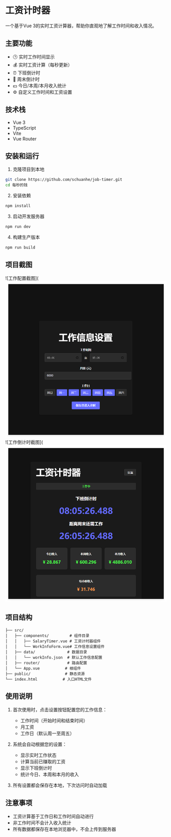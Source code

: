 # 工资计时器

一个基于Vue 3的实时工资计算器，帮助你直观地了解工作时间和收入情况。

## 主要功能

- 🕒 实时工作时间显示
- 💰 实时工资计算（每秒更新）
- ⏰ 下班倒计时
- 📅 周末倒计时
- 💵 今日/本周/本月收入统计
- ⚙️ 自定义工作时间和工资设置

## 技术栈

- Vue 3
- TypeScript
- Vite
- Vue Router

## 安装和运行

1. 克隆项目到本地

```bash
git clone https://github.com/schuanhe/job-timer.git
cd 每秒的钱
```

2. 安装依赖

```bash
npm install
```

3. 启动开发服务器

```bash
npm run dev
```

4. 构建生产版本

```bash
npm run build
```

## 项目截图

![工作配置截图](![工作配置截图](src/assets/config.png)
![工作倒计时截图](![工作倒计时截图](src/assets/timer.png)


## 项目结构

```
├── src/
│   ├── components/         # 组件目录
│   │   ├── SalaryTimer.vue # 工资计时器组件
│   │   └── WorkInfoForm.vue# 工作信息设置组件
│   ├── data/              # 数据目录
│   │   └── workInfo.json  # 默认工作信息配置
│   ├── router/            # 路由配置
│   └── App.vue           # 根组件
├── public/               # 静态资源
└── index.html           # 入口HTML文件
```

## 使用说明

1. 首次使用时，点击设置按钮配置您的工作信息：
   - 工作时间（开始时间和结束时间）
   - 月工资
   - 工作日（默认周一至周五）

2. 系统会自动根据您的设置：
   - 显示实时工作状态
   - 计算当前已赚取的工资
   - 显示下班倒计时
   - 统计今日、本周和本月的收入

3. 所有设置都会保存在本地，下次访问时自动加载

## 注意事项

- 工资计算基于工作日和工作时间自动进行
- 非工作时间不会计入收入统计
- 所有数据都保存在本地浏览器中，不会上传到服务器